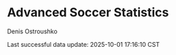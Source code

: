 # Advanced Soccer Statistics
Denis Ostroushko

<!-- gfm -->

Last successful data update: 2025-10-01 17:16:10 CST
